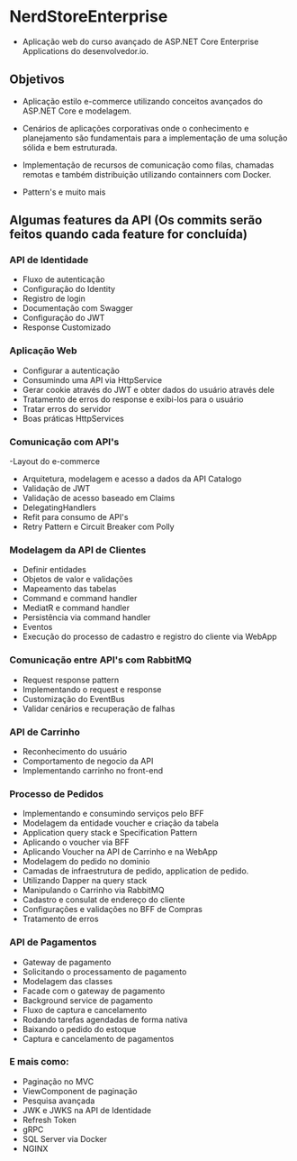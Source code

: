 # NerdStoreEnterprise

- Aplicação web do curso avançado de ASP.NET Core Enterprise Applications do desenvolvedor.io.

## Objetivos

- Aplicação estilo e-commerce utilizando conceitos avançados do ASP.NET Core e modelagem.

- Cenários de aplicações corporativas onde o conhecimento e planejamento são fundamentais 
para a implementação de uma solução sólida e bem estruturada.

- Implementação de recursos de comunicação como filas,
chamadas remotas e também distribuição utilizando containners
com Docker.

- Pattern's e muito mais

## Algumas features da API (Os commits serão feitos quando cada feature for concluída)

### API de Identidade

- Fluxo de autenticação
- Configuração do Identity
- Registro de login
- Documentação com Swagger
- Configuração do JWT
- Response Customizado

### Aplicação Web

- Configurar a autenticação
- Consumindo uma API via HttpService
- Gerar cookie através do JWT e obter dados do usuário através dele
- Tratamento de erros do response e exibi-los para o usuário
- Tratar erros do servidor
- Boas práticas HttpServices

### Comunicação com API's

-Layout do e-commerce
- Arquitetura, modelagem e acesso a dados da API Catalogo
- Validação de JWT
- Validação de acesso baseado em Claims
- DelegatingHandlers
- Refit para consumo de API's
- Retry Pattern e Circuit Breaker com Polly

### Modelagem da API de Clientes

- Definir entidades
- Objetos de valor e validações
- Mapeamento das tabelas
- Command e command handler
- MediatR e command handler
- Persistência via command handler
- Eventos
- Execução do processo de cadastro e registro do cliente via WebApp

### Comunicação entre API's com RabbitMQ

- Request response pattern
- Implementando o request e response
- Customização do EventBus
- Validar cenários e recuperação de falhas

### API de Carrinho

- Reconhecimento do usuário
- Comportamento de negocio da API
- Implementando carrinho no front-end

### Processo de Pedidos

- Implementando e consumindo serviços pelo BFF
- Modelagem da entidade voucher e criação da tabela
- Application query stack e Specification Pattern
- Aplicando o voucher via BFF
- Aplicando Voucher na API de Carrinho e na WebApp
- Modelagem do pedido no dominio
- Camadas de infraestrutura de pedido, application de pedido.
- Utilizando Dapper na query stack
- Manipulando o Carrinho via RabbitMQ
- Cadastro e consulat de endereço do cliente
- Configurações e validações no BFF de Compras
- Tratamento de erros

### API de Pagamentos

- Gateway de pagamento
- Solicitando o processamento de pagamento
- Modelagem das classes
- Facade com o gateway de pagamento
- Background service de pagamento
- Fluxo de captura e cancelamento
- Rodando tarefas agendadas de forma nativa
- Baixando o pedido do estoque
- Captura e cancelamento de pagamentos


### E mais como:

- Paginação no MVC
- ViewComponent de paginação
- Pesquisa avançada
- JWK e JWKS na API de Identidade
- Refresh Token
- gRPC
- SQL Server via Docker
- NGINX






































